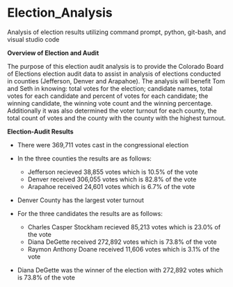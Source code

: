 # Election_Analysis
Analysis of election results utilizing command prompt, python, git-bash, and visual studio code

  **Overview of Election and Audit**

The purpose of this election audit analysis is to provide the Colorado Board of Elections election audit data to assist in analysis of elections conducted in counties (Jefferson, Denver and Arapahoe). The analysis will benefit Tom and Seth in knowing: total votes for the election; candidate names, total votes for each candidate and percent of votes for each candidate; the winning candidate, the winning vote count and the winning percentage. Additionally it was also determined the voter turnout for each county, the total count of votes and the county with the county with the highest turnout. 

  **Election-Audit Results**
    
*   There were 369,711 votes cast in the congressional election
*   In the three counties the results are as follows: 
    *    Jefferson recieved 38,855 votes which is 10.5% of the vote 
    *    Denver received 306,055 votes which is 82.8% of the vote
    *    Arapahoe received 24,601 votes which is 6.7% of the vote 

* Denver County has the largest voter turnout 
* For the three candidates the results are as follows: 
    *    Charles Casper Stockham recieved 85,213 votes which is 23.0% of the vote
    *    Diana DeGette received 272,892 votes which is 73.8% of the vote 
    *    Raymon Anthony Doane received 11,606 votes which is 3.1% of the vote 

* Diana DeGette was the winner of the election with 272,892 votes which is 73.8% of the vote


